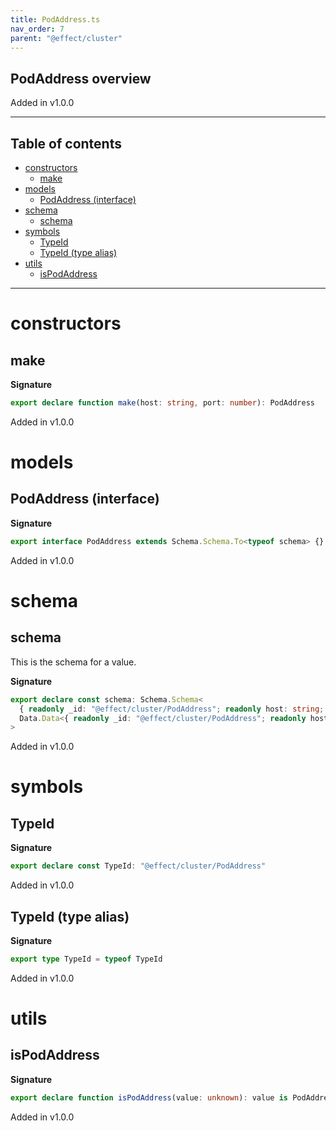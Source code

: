 ```yaml
---
title: PodAddress.ts
nav_order: 7
parent: "@effect/cluster"
---
```


## PodAddress overview

Added in v1.0.0

---

<h2 class="text-delta">Table of contents</h2>

- [constructors](#constructors)
  - [make](#make)
- [models](#models)
  - [PodAddress (interface)](#podaddress-interface)
- [schema](#schema)
  - [schema](#schema-1)
- [symbols](#symbols)
  - [TypeId](#typeid)
  - [TypeId (type alias)](#typeid-type-alias)
- [utils](#utils)
  - [isPodAddress](#ispodaddress)

---

# constructors

## make

**Signature**

```ts
export declare function make(host: string, port: number): PodAddress
```

Added in v1.0.0

# models

## PodAddress (interface)

**Signature**

```ts
export interface PodAddress extends Schema.Schema.To<typeof schema> {}
```

Added in v1.0.0

# schema

## schema

This is the schema for a value.

**Signature**

```ts
export declare const schema: Schema.Schema<
  { readonly _id: "@effect/cluster/PodAddress"; readonly host: string; readonly port: number },
  Data.Data<{ readonly _id: "@effect/cluster/PodAddress"; readonly host: string; readonly port: number }>
>
```

Added in v1.0.0

# symbols

## TypeId

**Signature**

```ts
export declare const TypeId: "@effect/cluster/PodAddress"
```

Added in v1.0.0

## TypeId (type alias)

**Signature**

```ts
export type TypeId = typeof TypeId
```

Added in v1.0.0

# utils

## isPodAddress

**Signature**

```ts
export declare function isPodAddress(value: unknown): value is PodAddress
```

Added in v1.0.0
